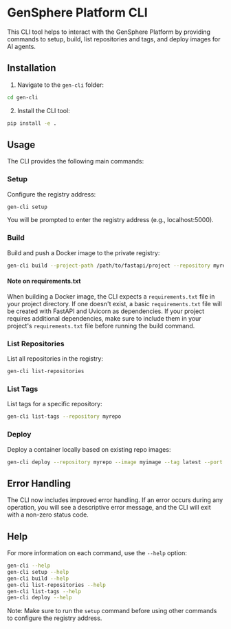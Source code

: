# GenSphere Platform CLI

This CLI tool helps to interact with the GenSphere Platform by providing commands to setup, build, list repositories and tags, and deploy images for AI agents.

## Installation

1. Navigate to the `gen-cli` folder:
```bash
cd gen-cli
```

2. Install the CLI tool:
```bash
pip install -e .
```

## Usage

The CLI provides the following main commands:

### Setup

Configure the registry address:
```bash
gen-cli setup
```
You will be prompted to enter the registry address (e.g., localhost:5000).

### Build

Build and push a Docker image to the private registry:
```bash
gen-cli build --project-path /path/to/fastapi/project --repository myrepo --image myimage --tag latest
```

#### Note on requirements.txt

When building a Docker image, the CLI expects a `requirements.txt` file in your project directory. If one doesn't exist, a basic `requirements.txt` file will be created with FastAPI and Uvicorn as dependencies. If your project requires additional dependencies, make sure to include them in your project's `requirements.txt` file before running the build command.

### List Repositories

List all repositories in the registry:
```bash
gen-cli list-repositories
```

### List Tags

List tags for a specific repository:
```bash
gen-cli list-tags --repository myrepo
```

### Deploy

Deploy a container locally based on existing repo images:
```bash
gen-cli deploy --repository myrepo --image myimage --tag latest --port 8000
```

## Error Handling

The CLI now includes improved error handling. If an error occurs during any operation, you will see a descriptive error message, and the CLI will exit with a non-zero status code.

## Help

For more information on each command, use the `--help` option:
```bash
gen-cli --help
gen-cli setup --help
gen-cli build --help
gen-cli list-repositories --help
gen-cli list-tags --help
gen-cli deploy --help
```

Note: Make sure to run the `setup` command before using other commands to configure the registry address.
